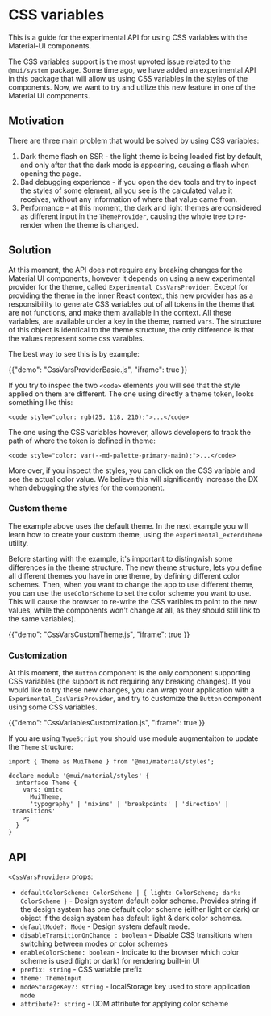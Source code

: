 # CSS variables

<p class="description">This is a guide for the experimental API for using CSS variables with the Material-UI components.</p>

The CSS variables support is the most upvoted issue related to the `@mui/system` package.
Some time ago, we have added an experimental API in this package that will allow us using CSS variables in the styles of the components.
Now, we want to try and utilize this new feature in one of the Material UI components.

## Motivation

There are three main problem that would be solved by using CSS variables:

1. Dark theme flash on SSR - the light theme is being loaded fist by default, and only after that the dark mode is appearing, causing a flash when opening the page.
2. Bad debugging experience - if you open the dev tools and try to inpect the styles of some element, all you see is the calculated value it receives, without any information of where that value came from.
3. Performance - at this moment, the dark and light themes are considered as different input in the `ThemeProvider`, causing the whole tree to re-render when the theme is changed.

## Solution

At this moment, the API does not require any breaking changes for the Material UI components, however it depends on using a new experimental provider for the theme, called `Experimental_CssVarsProvider`.
Except for providing the theme in the inner React context, this new provider has as a responsibility to generate CSS variables out of all tokens in the theme that are not functions, and make them available in the context.
All these variables, are available under a key in the theme, named `vars`.
The structure of this object is identical to the theme structure, the only difference is that the values represent some css varaibles.

The best way to see this is by example:

{{"demo": "CssVarsProviderBasic.js", "iframe": true }}

If you try to inspec the two `<code>` elements you will see that the style applied on them are different. The one using directly a theme token, looks something like this:

```
<code style="color: rgb(25, 118, 210);">...</code>
```

The one using the CSS variables however, allows developers to track the path of where the token is defined in theme:

```
<code style="color: var(--md-palette-primary-main);">...</code>
```

More over, if you inspect the styles, you can click on the CSS variable and see the actual color value.
We believe this will significantly increase the DX when debugging the styles for the component.

### Custom theme

The example above uses the default theme. In the next example you will learn how to create your custom theme, using the `experimental_extendTheme` utility.

Before starting with the example, it's important to distingwish some differences in the theme structure.
The new theme structure, lets you define all different themes you have in one theme, by defining different color schemes.
Then, when you want to change the app to use different theme, you can use the `useColorScheme` to set the color scheme you want to use.
This will cause the browser to re-write the CSS varibles to point to the new values, while the components won't change at all, as they should still link to the same variables).

{{"demo": "CssVarsCustomTheme.js", "iframe": true }}

### Customization

At this moment, the `Button` component is the only component supporting CSS variables (the support is not requiring any breaking changes).
If you would like to try these new changes, you can wrap your application with a `Experimental_CssVarisProvider`, and try to customize the `Button` component using some CSS variables.

{{"demo": "CssVariablesCustomization.js", "iframe": true }}

If you are using `TypeScript` you should use module augmentaiton to update the `Theme` structure:

```tsx
import { Theme as MuiTheme } from '@mui/material/styles';

declare module '@mui/material/styles' {
  interface Theme {
    vars: Omit<
      MuiTheme,
      'typography' | 'mixins' | 'breakpoints' | 'direction' | 'transitions'
    >;
  }
}
```

## API

`<CssVarsProvider>` props:

- `defaultColorScheme: ColorScheme | { light: ColorScheme; dark: ColorScheme }` - Design system default color scheme. Provides string if the design system has one default color scheme (either light or dark) or object if the design system has default light & dark color schemes.
- `defaultMode?: Mode` - Design system default mode.
- `disableTransitionOnChange : boolean` - Disable CSS transitions when switching between modes or color schemes
- `enableColorScheme: boolean` - Indicate to the browser which color scheme is used (light or dark) for rendering built-in UI
- `prefix: string` - CSS variable prefix
- `theme: ThemeInput`
- `modeStorageKey?: string` - localStorage key used to store application `mode`
- `attribute?: string` - DOM attribute for applying color scheme
